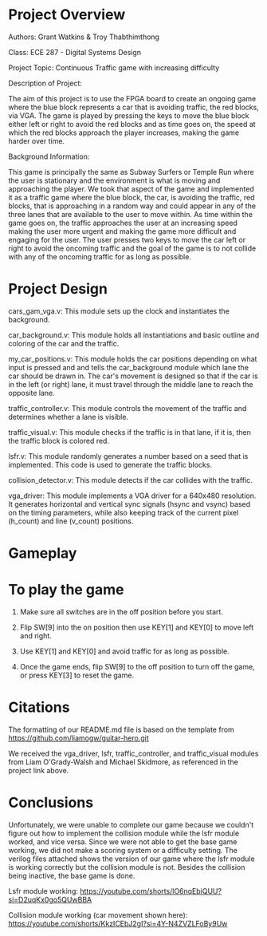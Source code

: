 # Project Overview
Authors: Grant Watkins & Troy Thabthimthong

Class: ECE 287 - Digital Systems Design

Project Topic: Continuous Traffic game with increasing difficulty

Description of Project:

The aim of this project is to use the FPGA board to create an ongoing game where the blue block represents a car that is avoiding traffic, the red blocks, via VGA. The game is played by pressing the keys to move the blue block either left or right to avoid the red blocks and as time goes on, the speed at which the red blocks approach the player increases, making the game harder over time.

Background Information:

This game is principally the same as Subway Surfers or Temple Run where the user is stationary and the environment is what is moving and approaching the player. We took that aspect of the game and implemented it as a traffic game where the blue block, the car, is avoiding the traffic, red blocks, that is approaching in a random way and could appear in any of the three lanes that are available to the user to move within. As time within the game goes on, the traffic approaches the user at an increasing speed making the user more urgent and making the game more difficult and engaging for the user. The user presses two keys to move the car left or right to avoid the oncoming traffic and the goal of the game is to not collide with any of the oncoming traffic for as long as possible.

# Project Design

cars_gam_vga.v: This module sets up the clock and instantiates the background.

car_background.v: This module holds all instantiations and basic outline and coloring of the car and the traffic.

my_car_positions.v: This module holds the car positions depending on what input is pressed and and tells the car_background module which lane the car should be drawn in. The car's movement is designed so that if the car is in the left (or right) lane, it must travel through the middle lane to reach the opposite lane.

traffic_controller.v: This module controls the movement of the traffic and determines whether a lane is visible.

traffic_visual.v: This module checks if the traffic is in that lane, if it is, then the traffic block is colored red. 

lsfr.v: This module randomly generates a number based on a seed that is implemented. This code is used to generate the traffic blocks. 

collision_detector.v: This module detects if the car collides with the traffic.

vga_driver: This module implements a VGA driver for a 640x480 resolution. It generates horizontal and vertical sync signals (hsync and vsync) based on the timing parameters, while also keeping track of the current pixel (h_count) and line (v_count) positions.

# Gameplay

# To play the game

1. Make sure all switches are in the off position before you start.

2. Flip SW[9] into the on position then use KEY[1] and KEY[0] to move left and right.

3. Use KEY[1] and KEY[0] and avoid traffic for as long as possible.

4. Once the game ends, flip SW[9] to the off position to turn off the game, or press KEY[3] to reset the game.
   
# Citations

The formatting of our README.md file is based on the template from https://github.com/liamogw/guitar-hero.git

We received the vga_driver, lsfr, traffic_controller, and traffic_visual modules from Liam O'Grady-Walsh and Michael Skidmore, as referenced in the project link above.

# Conclusions
Unfortunately, we were unable to complete our game because we couldn't figure out how to implement the collision module while the lsfr module worked, and vice versa. Since we were not able to get the base game working, we did not make a scoring system or a difficulty setting. The verilog files attached shows the version of our game where the lsfr module is working correctly but the collision module is not. Besides the collision being inactive, the base game is done. 
 
Lsfr module working: https://youtube.com/shorts/lO6nqEbiQUU?si=D2uqKx0go5QUwBBA

Collision module working (car movement shown here): https://youtube.com/shorts/KkzICEbJ2gI?si=4Y-N4ZVZLFoBy9Uw

